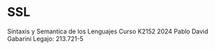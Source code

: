 # SSL

Sintaxis y Semantica de los Lenguajes
Curso K2152 
2024
Pablo David
Gabarini
Legajo: 213.721-5
